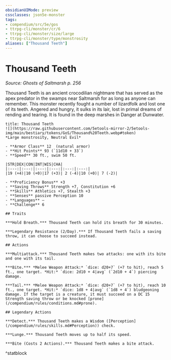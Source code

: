```yaml
---
obsidianUIMode: preview
cssclasses: json5e-monster
tags:
- compendium/src/5e/gos
- ttrpg-cli/monster/cr/6
- ttrpg-cli/monster/size/large
- ttrpg-cli/monster/type/monstrosity
aliases: ["Thousand Teeth"]
---
```

# Thousand Teeth
*Source: Ghosts of Saltmarsh p. 256*  

Thousand Teeth is an ancient crocodilian nightmare that has served as the apex predator in the swamps near Saltmarsh for as long as anyone can remember. This monster recently fought a number of lizardfolk and lost one of its teeth. Angered and hungry, it sulks in its lair, lost in primal dreams of rending and tearing. It is found in the deep marshes in Danger at Dunwater.

```ad-statblock
title: Thousand Teeth
![](https://raw.githubusercontent.com/5etools-mirror-2/5etools-img/main/bestiary/tokens/GoS/Thousand%20Teeth.webp#token)
*Large monstrosity, Neutral Evil*

- **Armor Class** 12  (natural armor)
- **Hit Points** 93 (`11d10 + 33`)
- **Speed** 30 ft., swim 50 ft.

|STR|DEX|CON|INT|WIS|CHA|
|:---:|:---:|:---:|:---:|:---:|:---:|
|19 (+4)|10 (+0)|17 (+3)| 2 (-4)|10 (+0)| 7 (-2)|

- **Proficiency Bonus** +3
- **Saving Throws** Strength +7, Constitution +6
- **Skills** Athletics +7, Stealth +3
- **Senses** passive Perception 10
- **Languages** —
- **Challenge** 6

## Traits

***Hold Breath.*** Thousand Teeth can hold its breath for 30 minutes.

***Legendary Resistance (2/Day).*** If Thousand Teeth fails a saving throw, it can choose to succeed instead.

## Actions

***Multiattack.*** Thousand Teeth makes two attacks: one with its bite and one with its tail.

***Bite.*** *Melee Weapon Attack:* `dice: d20+7` (+7 to hit), reach 5 ft., one target. *Hit:* `dice: 2d10 + 4|avg` (`2d10 + 4`) piercing damage.

***Tail.*** *Melee Weapon Attack:* `dice: d20+7` (+7 to hit), reach 10 ft., one target. *Hit:* `dice: 1d8 + 4|avg` (`1d8 + 4`) bludgeoning damage. If the target is a creature, it must succeed on a DC 15 Strength saving throw or be knocked [prone](/compendium/rules/conditions.md#prone).

## Legendary Actions

***Detect.*** Thousand Teeth makes a Wisdom ([Perception](/compendium/rules/skills.md#Perception)) check.

***Lunge.*** Thousand Teeth moves up to half its speed.

***Bite (Costs 2 Actions).*** Thousand Teeth makes a bite attack.
```
^statblock